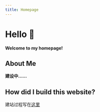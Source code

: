 ```yaml
---
title: Homepage
---
```


# Hello 👋

<strong><red>We</red><pink>l</pink><purple>c</purple><deeppurple>o</deeppurple><indigo>m</indigo><blue>e</blue> <lightblue>t</lightblue><cyan>o</cyan> <teal>m</teal><green>y</green> <lightgreen>h</lightgreen><lime>o</lime><yellow>m</yellow><amber>e</amber><orange>p</orange><deeporange>a</deeporange><brown>g</brown><grey>e</grey><bluegrey>!</bluegrey></strong>

## About Me

<strong><red>建设中……</red></strong>

## How did I build this website?

建站过程写在[这里](https://github.com/lemonsoda9013/lemonsoda9013.github.io)

